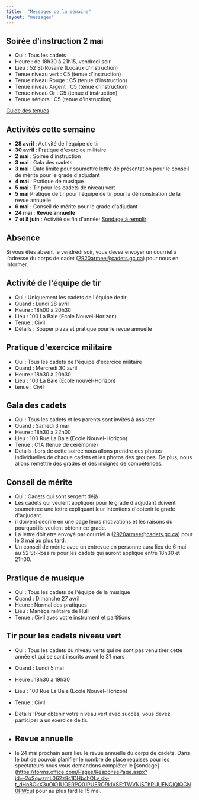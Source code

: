 ```yaml
---
title:  "Messages de la semaine"
layout: "messages"
---
```


## Soirée d'instruction 2 mai
- Qui : Tous les cadets
- Heure : de 18h30 à 21h15, vendredi soir
- Lieu : 52 St-Rosaire (Locaux d'instruction)
- Tenue niveau vert : C5 (tenue d'instruction)
- Tenue niveau Rouge : C5 (tenue d'instruction)
- Tenue niveau Argent : C5 (tenue d'instruction)
- Tenue niveau Or : C5 (tenue d'instruction)
- Tenue séniors : C5 (tenue d'instruction)

[Guide des tenues](https://cc2920.ca/docs/ressources/guide_uniforme.v3.pdf)


## Activités cette semaine 

- **28 avril** : Activité de l'équipe de tir
- **30 avril** : Pratique d'exercice militaire
-  **2 mai** : Soirée d'instruction
- **3 mai** : Gala des cadets
- **3 mai** : Date limite pour soumettre lettre de présentation pour le conseil de mérite pour le grade d'adjudant
- **4 mai** : Pratique de musique
- **5 mai** : Tir pour les cadets de niveau vert
- **5 mai**  Pratique de tir pour l'équipe de tir pour la démonstration de la revue annuelle
- **6 mai** : Conseil de mérite pour le grade d'adjudant
- **24 mai** : **Revue annuelle**
- **7 et 8 juin** : Activité de fin d'année; [Sondage à remplir](https://docs.google.com/forms/d/13VIDFnLftRxhjTxa1oG-1B_-qwZGlW3dthlx6bIJdrk/edit)

## Absence

Si vous êtes absent le vendredi soir, vous devez envoyer un courriel à l'adresse du corps de cadet (<2920armee@cadets.gc.ca>) pour nous en informer.


## Activité de l'équipe de tir 

- Qui : Uniquement les cadets de l'équipe de tir
- Quand : Lundi 28 avril
- Heure : 18h00 à 20h30  
- Lieu : 100 La Baie  (Ecole Nouvel-Horizon)
- Tenue : Civil
- Détails : Souper pizza et pratique pour le revue annuelle

## Pratique d'exercice militaire

- Qui : Tous les cadets de l'équipe d'exercice militaire
- Quand : Mercredi 30 avril
- Heure : 18h30 à 20h30
- Lieu : 100 La Baie (Ecole nouvel-Horizon)
- tenue : Civil

 ## Gala des cadets

- Qui : Tous les cadets et les parents sont invités à assister
- Quand : Samedi 3 mai 
- Heure : 18h30 à 22h00 
- Lieu : 100 Rue La Baie (Ecole Nouvel-Horizon)
- Tenue : C1A (tenue de cérémonie)
- Details :Lors de cette soirée nous allons prendre des photos individuelles de chaque cadets et les photos des groupes.  De plus, nous allons remettre des grades et des insignes de compétences.

## Conseil de mérite

- Qui : Cadets qui sont sergent déjà
- Les cadets qui veulent appliquer pour le grade d'adjudant doivent soumettree une lettre expliquant leur intentions d'obtenir le grade d'adjudant.  
- il doivent décrire en une page leurs motivations et les raisons du pourquoi ils veulent obtenir ce grade.
- La lettre doit etre envoyé par courriel à (<2920armee@cadets.gc.ca>) pour le 3 mai au plus tard.
- Un conseil de mérite avec un entrevue en personne aura lieu de 6 mai au 52 St-Rosaire pour les cadets qui auront applique entre 18h30 et 21h00.
 
## Pratique de musique

- Qui : Tous les cadets de l'équipe de la musique
- Quand : Dimanche 27 avril
- Heure : Normal des pratiques
- Lieu : Manège militaire de Hull
- Tenue : Civil avec votre instrument et partitions

## Tir pour les cadets niveau vert

- Qui : Tous les cadets du niveau verts qui ne sont pas venu tirer cette année et qui se sont inscrits avant le 31 mars
- Quand : Lundi 5 mai 
- Heure : 18h30 à 19h30 
- Lieu : 100 Rue La Baie (Ecole Nouvel-Horizon)
- Tenue : Civil
- Details :Pour obtenir votre niveau vert avec succès, vous devez participer à un exercice de tir.

- ## Revue annuelle

- le 24 mai prochain aura lieu le revue annuelle du corps de cadets.  Dans le but de pouvoir planifier le nombre de place requises pour les spectateurs nous vous demandons compléter le [sondage] (https://forms.office.com/Pages/ResponsePage.aspx?id=-2oSqwzmL062z8c1DHbchOLv_dk-t_dHo8OkX3uOiO1UOERPQ01PUERORklVSEtTWVNISThRUUFNQiQlQCN0PWcu) pour au plus tard le 15 mai.

